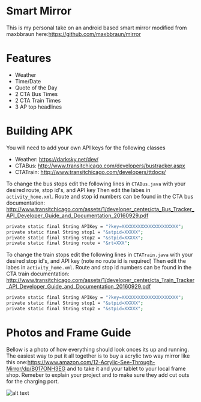 # Smart Mirror

This is my personal take on an android based smart mirror modified from maxbbraun here:https://github.com/maxbbraun/mirror

# Features
  - Weather
  - Time/Date
  - Quote of the Day
  - 2 CTA Bus Times
  - 2 CTA Train Times
  - 3 AP top headlines 

# Building APK
 You will need to add your own API keys for the following classes 

  - Weather: https://darksky.net/dev/
  - CTABus: http://www.transitchicago.com/developers/bustracker.aspx
  - CTATrain: http://www.transitchicago.com/developers/ttdocs/

To change the bus stops edit the following lines in ```CTABus.java``` with your desired route, stop id's, and API key Then edit the labes in ```activity_home.xml```. Route and stop id numbers can be found in the CTA bus documentation: http://www.transitchicago.com/assets/1/developer_center/cta_Bus_Tracker_API_Developer_Guide_and_Documentation_20160929.pdf
```sh
private static final String APIKey = "?key=XXXXXXXXXXXXXXXXXXXXX";
private static final String stop1 = "&stpid=XXXXX"; 
private static final String stop2 = "&stpid=XXXXX";
private static final String route = "&rt=XXX"; 
```

To change the train stops edit the following lines in ```CTATrain.java``` with your desired stop id's, and API key (note no route id is required) Then edit the labes in ```activity_home.xml```. Route and stop id numbers can be found in the CTA train documentation: http://www.transitchicago.com/assets/1/developer_center/cta_Train_Tracker_API_Developer_Guide_and_Documentation_20160929.pdf

```sh
private static final String APIKey = "?key=XXXXXXXXXXXXXXXXXXXXX";
private static final String stop1 = "&stpid=XXXXX"; 
private static final String stop2 = "&stpid=XXXXX";
```

# Photos and Frame Guide
 Bellow is a photo of how everything should look onces its up and running. The easiest way to put it all together is to buy a acrylic two way mirror like this one:https://www.amazon.com/12-Acrylic-See-Through-Mirror/dp/B017ONH3EG and to take it and your tablet to your local frame shop. Remeber to explain your project and to make sure they add cut outs for the charging port.

![alt text](http://i.imgur.com/14sIoY8.jpg "hi")
